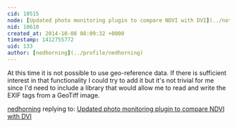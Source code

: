```yaml
---
cid: 10515
node: [Updated photo monitoring plugin to compare NDVI with DVI](../notes/nedhorning/06-24-2014/updated-photo-monitoring-plugin-to-compare-ndvi-with-dvi)
nid: 10610
created_at: 2014-10-08 08:09:32 +0000
timestamp: 1412755772
uid: 133
author: [nedhorning](../profile/nedhorning)
---
```


At this time it is not possible to use geo-reference data. If there is sufficient interest in that functionality I could try to add it but it's not trivial for me since I'd need to include a library that would allow me to read and write the EXIF tags from a GeoTiff image. 

[nedhorning](../profile/nedhorning) replying to: [Updated photo monitoring plugin to compare NDVI with DVI](../notes/nedhorning/06-24-2014/updated-photo-monitoring-plugin-to-compare-ndvi-with-dvi)

